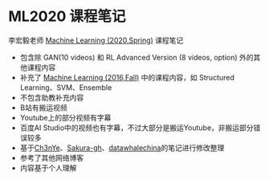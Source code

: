 # ML2020 课程笔记

李宏毅老师 [Machine Learning (2020,Spring)](http://speech.ee.ntu.edu.tw/~tlkagk/courses_ML20.html) 课程笔记
&nbsp;
- 包含除 GAN(10 videos) 和 RL Advanced Version (8 videos, option) 外的其他课程内容
- 补充了 [Machine Learning (2016,Fall)](http://speech.ee.ntu.edu.tw/~tlkagk/courses_ML16.html) 中的课程内容，如 Structured Learning、SVM、Ensemble
- 不包含助教补充内容
&nbsp;
- B站有搬运视频
- Youtube上的部分视频有字幕
- 百度AI Studio中的视频也有字幕，不过大部分是搬运Youtube，非搬运部分错误较多
&nbsp;
- 基于[Ch3nYe](https://github.com/Ch3nYe/ML-notes/tree/main/note-md)、[Sakura-gh](https://github.com/Sakura-gh/ML-notes)、[datawhalechina](https://github.com/datawhalechina/leeml-notes)的笔记进行修改整理
- 参考了其他网络博客
- 内容基于个人理解
